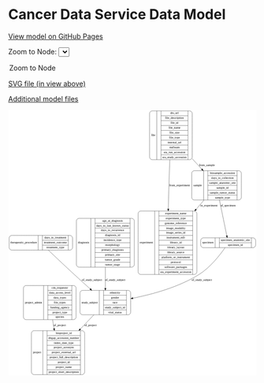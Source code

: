 <link rel='stylesheet' href="assets/style.css">
<link rel='stylesheet' href="https://unpkg.com/leaflet@1.5.1/dist/leaflet.css" integrity="sha512-xwE/Az9zrjBIphAcBb3F6JVqxf46+CDLwfLMHloNu6KEQCAWi6HcDUbeOfBIptF7tcCzusKFjFw2yuvEpDL9wQ==" crossorigin="">
<script type="text/javascript" src="https://code.jquery.com/jquery-3.2.1.min.js"></script>
<script type="text/javascript"  src="https://unpkg.com/leaflet@1.5.1/dist/leaflet.js"></script>
<script type="text/javascript" src="assets/actions.js"></script>

Cancer Data Service Data Model
==============================

[View model on GitHub Pages](https://cbiit.github.io/cds-model)



Zoom to Node: <select id="node_select">
  <option value="">Zoom to Node</option>
</select>
<div id="model"></div>

<p>
<a href="./model-desc/cds-model.svg">SVG file (in view above)</a>
<p>
<a href="./model-desc">Additional model files</a>
<div id='graph' style='display:off;'>
<svg width="1170pt" height="1252pt"
 viewBox="0.00 0.00 1170.00 1252.00" xmlns="http://www.w3.org/2000/svg" xmlns:xlink="http://www.w3.org/1999/xlink">
<g id="graph0" class="graph" transform="scale(1 1) rotate(0) translate(4 1248)">
<title>Perl</title>
<polygon fill="white" stroke="transparent" points="-4,4 -4,-1248 1166,-1248 1166,4 -4,4"/>
<!-- experiment -->
<g id="node1" class="node">
<title>experiment</title>
<path fill="none" stroke="black" d="M620,-472.5C620,-472.5 873,-472.5 873,-472.5 879,-472.5 885,-478.5 885,-484.5 885,-484.5 885,-759.5 885,-759.5 885,-765.5 879,-771.5 873,-771.5 873,-771.5 620,-771.5 620,-771.5 614,-771.5 608,-765.5 608,-759.5 608,-759.5 608,-484.5 608,-484.5 608,-478.5 614,-472.5 620,-472.5"/>
<text text-anchor="middle" x="647" y="-618.3" font-family="Times,serif" font-size="14.00">experiment</text>
<polyline fill="none" stroke="black" points="686,-472.5 686,-771.5 "/>
<text text-anchor="middle" x="696" y="-618.3" font-family="Times,serif" font-size="14.00"> </text>
<polyline fill="none" stroke="black" points="706,-472.5 706,-771.5 "/>
<text text-anchor="middle" x="785.5" y="-756.3" font-family="Times,serif" font-size="14.00">experiment_name</text>
<polyline fill="none" stroke="black" points="706,-748.5 865,-748.5 "/>
<text text-anchor="middle" x="785.5" y="-733.3" font-family="Times,serif" font-size="14.00">experiment_type</text>
<polyline fill="none" stroke="black" points="706,-725.5 865,-725.5 "/>
<text text-anchor="middle" x="785.5" y="-710.3" font-family="Times,serif" font-size="14.00">genome_reference</text>
<polyline fill="none" stroke="black" points="706,-702.5 865,-702.5 "/>
<text text-anchor="middle" x="785.5" y="-687.3" font-family="Times,serif" font-size="14.00">image_modality</text>
<polyline fill="none" stroke="black" points="706,-679.5 865,-679.5 "/>
<text text-anchor="middle" x="785.5" y="-664.3" font-family="Times,serif" font-size="14.00">image_series_id</text>
<polyline fill="none" stroke="black" points="706,-656.5 865,-656.5 "/>
<text text-anchor="middle" x="785.5" y="-641.3" font-family="Times,serif" font-size="14.00">instrument_mfr</text>
<polyline fill="none" stroke="black" points="706,-633.5 865,-633.5 "/>
<text text-anchor="middle" x="785.5" y="-618.3" font-family="Times,serif" font-size="14.00">library_id</text>
<polyline fill="none" stroke="black" points="706,-610.5 865,-610.5 "/>
<text text-anchor="middle" x="785.5" y="-595.3" font-family="Times,serif" font-size="14.00">library_layout</text>
<polyline fill="none" stroke="black" points="706,-587.5 865,-587.5 "/>
<text text-anchor="middle" x="785.5" y="-572.3" font-family="Times,serif" font-size="14.00">library_source</text>
<polyline fill="none" stroke="black" points="706,-564.5 865,-564.5 "/>
<text text-anchor="middle" x="785.5" y="-549.3" font-family="Times,serif" font-size="14.00">platform_or_instrument</text>
<polyline fill="none" stroke="black" points="706,-541.5 865,-541.5 "/>
<text text-anchor="middle" x="785.5" y="-526.3" font-family="Times,serif" font-size="14.00">protocol</text>
<polyline fill="none" stroke="black" points="706,-518.5 865,-518.5 "/>
<text text-anchor="middle" x="785.5" y="-503.3" font-family="Times,serif" font-size="14.00">software_packages</text>
<polyline fill="none" stroke="black" points="706,-495.5 865,-495.5 "/>
<text text-anchor="middle" x="785.5" y="-480.3" font-family="Times,serif" font-size="14.00">sra_experiment_accession</text>
<polyline fill="none" stroke="black" points="865,-472.5 865,-771.5 "/>
<text text-anchor="middle" x="875" y="-618.3" font-family="Times,serif" font-size="14.00"> </text>
</g>
<!-- study_subject -->
<g id="node2" class="node">
<title>study_subject</title>
<path fill="none" stroke="black" d="M346,-282.5C346,-282.5 561,-282.5 561,-282.5 567,-282.5 573,-288.5 573,-294.5 573,-294.5 573,-385.5 573,-385.5 573,-391.5 567,-397.5 561,-397.5 561,-397.5 346,-397.5 346,-397.5 340,-397.5 334,-391.5 334,-385.5 334,-385.5 334,-294.5 334,-294.5 334,-288.5 340,-282.5 346,-282.5"/>
<text text-anchor="middle" x="379.5" y="-336.3" font-family="Times,serif" font-size="14.00">study_subject</text>
<polyline fill="none" stroke="black" points="425,-282.5 425,-397.5 "/>
<text text-anchor="middle" x="435" y="-336.3" font-family="Times,serif" font-size="14.00"> </text>
<polyline fill="none" stroke="black" points="445,-282.5 445,-397.5 "/>
<text text-anchor="middle" x="499" y="-382.3" font-family="Times,serif" font-size="14.00">ethnicity</text>
<polyline fill="none" stroke="black" points="445,-374.5 553,-374.5 "/>
<text text-anchor="middle" x="499" y="-359.3" font-family="Times,serif" font-size="14.00">gender</text>
<polyline fill="none" stroke="black" points="445,-351.5 553,-351.5 "/>
<text text-anchor="middle" x="499" y="-336.3" font-family="Times,serif" font-size="14.00">race</text>
<polyline fill="none" stroke="black" points="445,-328.5 553,-328.5 "/>
<text text-anchor="middle" x="499" y="-313.3" font-family="Times,serif" font-size="14.00">study_subject_id</text>
<polyline fill="none" stroke="black" points="445,-305.5 553,-305.5 "/>
<text text-anchor="middle" x="499" y="-290.3" font-family="Times,serif" font-size="14.00">vital_status</text>
<polyline fill="none" stroke="black" points="553,-282.5 553,-397.5 "/>
<text text-anchor="middle" x="563" y="-336.3" font-family="Times,serif" font-size="14.00"> </text>
</g>
<!-- project -->
<g id="node8" class="node">
<title>project</title>
<path fill="none" stroke="black" d="M117,-0.5C117,-0.5 344,-0.5 344,-0.5 350,-0.5 356,-6.5 356,-12.5 356,-12.5 356,-195.5 356,-195.5 356,-201.5 350,-207.5 344,-207.5 344,-207.5 117,-207.5 117,-207.5 111,-207.5 105,-201.5 105,-195.5 105,-195.5 105,-12.5 105,-12.5 105,-6.5 111,-0.5 117,-0.5"/>
<text text-anchor="middle" x="132" y="-100.3" font-family="Times,serif" font-size="14.00">project</text>
<polyline fill="none" stroke="black" points="159,-0.5 159,-207.5 "/>
<text text-anchor="middle" x="169" y="-100.3" font-family="Times,serif" font-size="14.00"> </text>
<polyline fill="none" stroke="black" points="179,-0.5 179,-207.5 "/>
<text text-anchor="middle" x="257.5" y="-192.3" font-family="Times,serif" font-size="14.00">bioproject_id</text>
<polyline fill="none" stroke="black" points="179,-184.5 336,-184.5 "/>
<text text-anchor="middle" x="257.5" y="-169.3" font-family="Times,serif" font-size="14.00">dbgap_accession_number</text>
<polyline fill="none" stroke="black" points="179,-161.5 336,-161.5 "/>
<text text-anchor="middle" x="257.5" y="-146.3" font-family="Times,serif" font-size="14.00">index_date_type</text>
<polyline fill="none" stroke="black" points="179,-138.5 336,-138.5 "/>
<text text-anchor="middle" x="257.5" y="-123.3" font-family="Times,serif" font-size="14.00">project_acronym</text>
<polyline fill="none" stroke="black" points="179,-115.5 336,-115.5 "/>
<text text-anchor="middle" x="257.5" y="-100.3" font-family="Times,serif" font-size="14.00">project_external_url</text>
<polyline fill="none" stroke="black" points="179,-92.5 336,-92.5 "/>
<text text-anchor="middle" x="257.5" y="-77.3" font-family="Times,serif" font-size="14.00">project_full_description</text>
<polyline fill="none" stroke="black" points="179,-69.5 336,-69.5 "/>
<text text-anchor="middle" x="257.5" y="-54.3" font-family="Times,serif" font-size="14.00">project_id</text>
<polyline fill="none" stroke="black" points="179,-46.5 336,-46.5 "/>
<text text-anchor="middle" x="257.5" y="-31.3" font-family="Times,serif" font-size="14.00">project_name</text>
<polyline fill="none" stroke="black" points="179,-23.5 336,-23.5 "/>
<text text-anchor="middle" x="257.5" y="-8.3" font-family="Times,serif" font-size="14.00">project_short_description</text>
<polyline fill="none" stroke="black" points="336,-0.5 336,-207.5 "/>
<text text-anchor="middle" x="346" y="-100.3" font-family="Times,serif" font-size="14.00"> </text>
</g>
<!-- study_subject&#45;&gt;project -->
<g id="edge3" class="edge">
<title>study_subject&#45;&gt;project</title>
<path fill="none" stroke="black" d="M399.52,-282.36C380.21,-262.09 357.73,-238.51 335.59,-215.28"/>
<polygon fill="black" stroke="black" points="337.86,-212.58 328.42,-207.75 332.79,-217.41 337.86,-212.58"/>
<text text-anchor="middle" x="383.5" y="-229.8" font-family="Times,serif" font-size="14.00">of_project</text>
</g>
<!-- project_admin -->
<g id="node3" class="node">
<title>project_admin</title>
<path fill="none" stroke="black" d="M79.5,-259.5C79.5,-259.5 303.5,-259.5 303.5,-259.5 309.5,-259.5 315.5,-265.5 315.5,-271.5 315.5,-271.5 315.5,-408.5 315.5,-408.5 315.5,-414.5 309.5,-420.5 303.5,-420.5 303.5,-420.5 79.5,-420.5 79.5,-420.5 73.5,-420.5 67.5,-414.5 67.5,-408.5 67.5,-408.5 67.5,-271.5 67.5,-271.5 67.5,-265.5 73.5,-259.5 79.5,-259.5"/>
<text text-anchor="middle" x="115" y="-336.3" font-family="Times,serif" font-size="14.00">project_admin</text>
<polyline fill="none" stroke="black" points="162.5,-259.5 162.5,-420.5 "/>
<text text-anchor="middle" x="172.5" y="-336.3" font-family="Times,serif" font-size="14.00"> </text>
<polyline fill="none" stroke="black" points="182.5,-259.5 182.5,-420.5 "/>
<text text-anchor="middle" x="239" y="-405.3" font-family="Times,serif" font-size="14.00">cds_requestor</text>
<polyline fill="none" stroke="black" points="182.5,-397.5 295.5,-397.5 "/>
<text text-anchor="middle" x="239" y="-382.3" font-family="Times,serif" font-size="14.00">data_access_level</text>
<polyline fill="none" stroke="black" points="182.5,-374.5 295.5,-374.5 "/>
<text text-anchor="middle" x="239" y="-359.3" font-family="Times,serif" font-size="14.00">data_types</text>
<polyline fill="none" stroke="black" points="182.5,-351.5 295.5,-351.5 "/>
<text text-anchor="middle" x="239" y="-336.3" font-family="Times,serif" font-size="14.00">file_types</text>
<polyline fill="none" stroke="black" points="182.5,-328.5 295.5,-328.5 "/>
<text text-anchor="middle" x="239" y="-313.3" font-family="Times,serif" font-size="14.00">funding_agency</text>
<polyline fill="none" stroke="black" points="182.5,-305.5 295.5,-305.5 "/>
<text text-anchor="middle" x="239" y="-290.3" font-family="Times,serif" font-size="14.00">project_type</text>
<polyline fill="none" stroke="black" points="182.5,-282.5 295.5,-282.5 "/>
<text text-anchor="middle" x="239" y="-267.3" font-family="Times,serif" font-size="14.00">species</text>
<polyline fill="none" stroke="black" points="295.5,-259.5 295.5,-420.5 "/>
<text text-anchor="middle" x="305.5" y="-336.3" font-family="Times,serif" font-size="14.00"> </text>
</g>
<!-- project_admin&#45;&gt;project -->
<g id="edge2" class="edge">
<title>project_admin&#45;&gt;project</title>
<path fill="none" stroke="black" d="M204.76,-259.45C207,-246.02 209.36,-231.85 211.71,-217.76"/>
<polygon fill="black" stroke="black" points="215.22,-217.97 213.41,-207.53 208.32,-216.82 215.22,-217.97"/>
<text text-anchor="middle" x="238.5" y="-229.8" font-family="Times,serif" font-size="14.00">of_project</text>
</g>
<!-- sample -->
<g id="node4" class="node">
<title>sample</title>
<path fill="none" stroke="black" d="M872.5,-823.5C872.5,-823.5 1082.5,-823.5 1082.5,-823.5 1088.5,-823.5 1094.5,-829.5 1094.5,-835.5 1094.5,-835.5 1094.5,-949.5 1094.5,-949.5 1094.5,-955.5 1088.5,-961.5 1082.5,-961.5 1082.5,-961.5 872.5,-961.5 872.5,-961.5 866.5,-961.5 860.5,-955.5 860.5,-949.5 860.5,-949.5 860.5,-835.5 860.5,-835.5 860.5,-829.5 866.5,-823.5 872.5,-823.5"/>
<text text-anchor="middle" x="888.5" y="-888.8" font-family="Times,serif" font-size="14.00">sample</text>
<polyline fill="none" stroke="black" points="916.5,-823.5 916.5,-961.5 "/>
<text text-anchor="middle" x="926.5" y="-888.8" font-family="Times,serif" font-size="14.00"> </text>
<polyline fill="none" stroke="black" points="936.5,-823.5 936.5,-961.5 "/>
<text text-anchor="middle" x="1005.5" y="-946.3" font-family="Times,serif" font-size="14.00">biosample_accession</text>
<polyline fill="none" stroke="black" points="936.5,-938.5 1074.5,-938.5 "/>
<text text-anchor="middle" x="1005.5" y="-923.3" font-family="Times,serif" font-size="14.00">days_to_collection</text>
<polyline fill="none" stroke="black" points="936.5,-915.5 1074.5,-915.5 "/>
<text text-anchor="middle" x="1005.5" y="-900.3" font-family="Times,serif" font-size="14.00">sample_anatomic_site</text>
<polyline fill="none" stroke="black" points="936.5,-892.5 1074.5,-892.5 "/>
<text text-anchor="middle" x="1005.5" y="-877.3" font-family="Times,serif" font-size="14.00">sample_id</text>
<polyline fill="none" stroke="black" points="936.5,-869.5 1074.5,-869.5 "/>
<text text-anchor="middle" x="1005.5" y="-854.3" font-family="Times,serif" font-size="14.00">sample_tumor_status</text>
<polyline fill="none" stroke="black" points="936.5,-846.5 1074.5,-846.5 "/>
<text text-anchor="middle" x="1005.5" y="-831.3" font-family="Times,serif" font-size="14.00">sample_type</text>
<polyline fill="none" stroke="black" points="1074.5,-823.5 1074.5,-961.5 "/>
<text text-anchor="middle" x="1084.5" y="-888.8" font-family="Times,serif" font-size="14.00"> </text>
</g>
<!-- sample&#45;&gt;experiment -->
<g id="edge9" class="edge">
<title>sample&#45;&gt;experiment</title>
<path fill="none" stroke="black" d="M918.91,-823.4C907.19,-809.77 894.42,-794.93 881.31,-779.7"/>
<polygon fill="black" stroke="black" points="883.6,-776.99 874.43,-771.7 878.3,-781.56 883.6,-776.99"/>
<text text-anchor="middle" x="942" y="-793.8" font-family="Times,serif" font-size="14.00">in_experiment</text>
</g>
<!-- specimen -->
<g id="node5" class="node">
<title>specimen</title>
<path fill="none" stroke="black" d="M915,-599C915,-599 1150,-599 1150,-599 1156,-599 1162,-605 1162,-611 1162,-611 1162,-633 1162,-633 1162,-639 1156,-645 1150,-645 1150,-645 915,-645 915,-645 909,-645 903,-639 903,-633 903,-633 903,-611 903,-611 903,-605 909,-599 915,-599"/>
<text text-anchor="middle" x="937" y="-618.3" font-family="Times,serif" font-size="14.00">specimen</text>
<polyline fill="none" stroke="black" points="971,-599 971,-645 "/>
<text text-anchor="middle" x="981" y="-618.3" font-family="Times,serif" font-size="14.00"> </text>
<polyline fill="none" stroke="black" points="991,-599 991,-645 "/>
<text text-anchor="middle" x="1066.5" y="-629.8" font-family="Times,serif" font-size="14.00">specimen_anatomic_site</text>
<polyline fill="none" stroke="black" points="991,-622 1142,-622 "/>
<text text-anchor="middle" x="1066.5" y="-606.8" font-family="Times,serif" font-size="14.00">specimen_id</text>
<polyline fill="none" stroke="black" points="1142,-599 1142,-645 "/>
<text text-anchor="middle" x="1152" y="-618.3" font-family="Times,serif" font-size="14.00"> </text>
</g>
<!-- sample&#45;&gt;specimen -->
<g id="edge8" class="edge">
<title>sample&#45;&gt;specimen</title>
<path fill="none" stroke="black" d="M991.45,-823.4C1002.51,-769.4 1017.47,-696.37 1025.94,-655.03"/>
<polygon fill="black" stroke="black" points="1029.37,-655.73 1027.95,-645.23 1022.51,-654.33 1029.37,-655.73"/>
<text text-anchor="middle" x="1031.5" y="-793.8" font-family="Times,serif" font-size="14.00">of_specimen</text>
</g>
<!-- specimen&#45;&gt;study_subject -->
<g id="edge7" class="edge">
<title>specimen&#45;&gt;study_subject</title>
<path fill="none" stroke="black" d="M1017.86,-598.8C995.24,-566.23 948.7,-505.69 894.5,-472 799.11,-412.7 675.45,-379.02 583.36,-360.71"/>
<polygon fill="black" stroke="black" points="583.91,-357.25 573.42,-358.76 582.56,-364.12 583.91,-357.25"/>
<text text-anchor="middle" x="908" y="-442.8" font-family="Times,serif" font-size="14.00">of_study_subject</text>
</g>
<!-- file -->
<g id="node6" class="node">
<title>file</title>
<path fill="none" stroke="black" d="M674,-1013.5C674,-1013.5 851,-1013.5 851,-1013.5 857,-1013.5 863,-1019.5 863,-1025.5 863,-1025.5 863,-1231.5 863,-1231.5 863,-1237.5 857,-1243.5 851,-1243.5 851,-1243.5 674,-1243.5 674,-1243.5 668,-1243.5 662,-1237.5 662,-1231.5 662,-1231.5 662,-1025.5 662,-1025.5 662,-1019.5 668,-1013.5 674,-1013.5"/>
<text text-anchor="middle" x="679" y="-1124.8" font-family="Times,serif" font-size="14.00">file</text>
<polyline fill="none" stroke="black" points="696,-1013.5 696,-1243.5 "/>
<text text-anchor="middle" x="706" y="-1124.8" font-family="Times,serif" font-size="14.00"> </text>
<polyline fill="none" stroke="black" points="716,-1013.5 716,-1243.5 "/>
<text text-anchor="middle" x="779.5" y="-1228.3" font-family="Times,serif" font-size="14.00">drs_url</text>
<polyline fill="none" stroke="black" points="716,-1220.5 843,-1220.5 "/>
<text text-anchor="middle" x="779.5" y="-1205.3" font-family="Times,serif" font-size="14.00">file_description</text>
<polyline fill="none" stroke="black" points="716,-1197.5 843,-1197.5 "/>
<text text-anchor="middle" x="779.5" y="-1182.3" font-family="Times,serif" font-size="14.00">file_id</text>
<polyline fill="none" stroke="black" points="716,-1174.5 843,-1174.5 "/>
<text text-anchor="middle" x="779.5" y="-1159.3" font-family="Times,serif" font-size="14.00">file_name</text>
<polyline fill="none" stroke="black" points="716,-1151.5 843,-1151.5 "/>
<text text-anchor="middle" x="779.5" y="-1136.3" font-family="Times,serif" font-size="14.00">file_size</text>
<polyline fill="none" stroke="black" points="716,-1128.5 843,-1128.5 "/>
<text text-anchor="middle" x="779.5" y="-1113.3" font-family="Times,serif" font-size="14.00">file_type</text>
<polyline fill="none" stroke="black" points="716,-1105.5 843,-1105.5 "/>
<text text-anchor="middle" x="779.5" y="-1090.3" font-family="Times,serif" font-size="14.00">internal_url</text>
<polyline fill="none" stroke="black" points="716,-1082.5 843,-1082.5 "/>
<text text-anchor="middle" x="779.5" y="-1067.3" font-family="Times,serif" font-size="14.00">md5sum</text>
<polyline fill="none" stroke="black" points="716,-1059.5 843,-1059.5 "/>
<text text-anchor="middle" x="779.5" y="-1044.3" font-family="Times,serif" font-size="14.00">sra_run_accession</text>
<polyline fill="none" stroke="black" points="716,-1036.5 843,-1036.5 "/>
<text text-anchor="middle" x="779.5" y="-1021.3" font-family="Times,serif" font-size="14.00">sra_study_accession</text>
<polyline fill="none" stroke="black" points="843,-1013.5 843,-1243.5 "/>
<text text-anchor="middle" x="853" y="-1124.8" font-family="Times,serif" font-size="14.00"> </text>
</g>
<!-- file&#45;&gt;experiment -->
<g id="edge1" class="edge">
<title>file&#45;&gt;experiment</title>
<path fill="none" stroke="black" d="M757.43,-1013.11C756.74,-995.98 756.07,-978.53 755.5,-962 753.47,-903.16 751.66,-838.57 750.2,-781.69"/>
<polygon fill="black" stroke="black" points="753.69,-781.44 749.94,-771.53 746.69,-781.62 753.69,-781.44"/>
<text text-anchor="middle" x="803.5" y="-888.8" font-family="Times,serif" font-size="14.00">from_experiment</text>
</g>
<!-- file&#45;&gt;sample -->
<g id="edge4" class="edge">
<title>file&#45;&gt;sample</title>
<path fill="none" stroke="black" d="M863.08,-1018.04C878.29,-1001.48 893.69,-984.71 908.05,-969.09"/>
<polygon fill="black" stroke="black" points="910.82,-971.24 915.01,-961.51 905.67,-966.5 910.82,-971.24"/>
<text text-anchor="middle" x="932" y="-983.8" font-family="Times,serif" font-size="14.00">from_sample</text>
</g>
<!-- therapeutic_procedure -->
<g id="node7" class="node">
<title>therapeutic_procedure</title>
<path fill="none" stroke="black" d="M12,-587.5C12,-587.5 287,-587.5 287,-587.5 293,-587.5 299,-593.5 299,-599.5 299,-599.5 299,-644.5 299,-644.5 299,-650.5 293,-656.5 287,-656.5 287,-656.5 12,-656.5 12,-656.5 6,-656.5 0,-650.5 0,-644.5 0,-644.5 0,-599.5 0,-599.5 0,-593.5 6,-587.5 12,-587.5"/>
<text text-anchor="middle" x="68.5" y="-618.3" font-family="Times,serif" font-size="14.00">therapeutic_procedure</text>
<polyline fill="none" stroke="black" points="137,-587.5 137,-656.5 "/>
<text text-anchor="middle" x="147" y="-618.3" font-family="Times,serif" font-size="14.00"> </text>
<polyline fill="none" stroke="black" points="157,-587.5 157,-656.5 "/>
<text text-anchor="middle" x="218" y="-641.3" font-family="Times,serif" font-size="14.00">days_to_treatment</text>
<polyline fill="none" stroke="black" points="157,-633.5 279,-633.5 "/>
<text text-anchor="middle" x="218" y="-618.3" font-family="Times,serif" font-size="14.00">treatment_outcome</text>
<polyline fill="none" stroke="black" points="157,-610.5 279,-610.5 "/>
<text text-anchor="middle" x="218" y="-595.3" font-family="Times,serif" font-size="14.00">treatment_type</text>
<polyline fill="none" stroke="black" points="279,-587.5 279,-656.5 "/>
<text text-anchor="middle" x="289" y="-618.3" font-family="Times,serif" font-size="14.00"> </text>
</g>
<!-- therapeutic_procedure&#45;&gt;study_subject -->
<g id="edge5" class="edge">
<title>therapeutic_procedure&#45;&gt;study_subject</title>
<path fill="none" stroke="black" d="M184.72,-587.31C216.58,-556.95 264.91,-511.18 307.5,-472 331.59,-449.84 358.16,-425.86 381.97,-404.55"/>
<polygon fill="black" stroke="black" points="384.47,-407 389.59,-397.73 379.8,-401.79 384.47,-407"/>
<text text-anchor="middle" x="390" y="-442.8" font-family="Times,serif" font-size="14.00">of_study_subject</text>
</g>
<!-- diagnosis -->
<g id="node9" class="node">
<title>diagnosis</title>
<path fill="none" stroke="black" d="M329,-507C329,-507 578,-507 578,-507 584,-507 590,-513 590,-519 590,-519 590,-725 590,-725 590,-731 584,-737 578,-737 578,-737 329,-737 329,-737 323,-737 317,-731 317,-725 317,-725 317,-519 317,-519 317,-513 323,-507 329,-507"/>
<text text-anchor="middle" x="351" y="-618.3" font-family="Times,serif" font-size="14.00">diagnosis</text>
<polyline fill="none" stroke="black" points="385,-507 385,-737 "/>
<text text-anchor="middle" x="395" y="-618.3" font-family="Times,serif" font-size="14.00"> </text>
<polyline fill="none" stroke="black" points="405,-507 405,-737 "/>
<text text-anchor="middle" x="487.5" y="-721.8" font-family="Times,serif" font-size="14.00">age_at_diagnosis</text>
<polyline fill="none" stroke="black" points="405,-714 570,-714 "/>
<text text-anchor="middle" x="487.5" y="-698.8" font-family="Times,serif" font-size="14.00">days_to_last_known_status</text>
<polyline fill="none" stroke="black" points="405,-691 570,-691 "/>
<text text-anchor="middle" x="487.5" y="-675.8" font-family="Times,serif" font-size="14.00">days_to_recurrence</text>
<polyline fill="none" stroke="black" points="405,-668 570,-668 "/>
<text text-anchor="middle" x="487.5" y="-652.8" font-family="Times,serif" font-size="14.00">diagnosis_id</text>
<polyline fill="none" stroke="black" points="405,-645 570,-645 "/>
<text text-anchor="middle" x="487.5" y="-629.8" font-family="Times,serif" font-size="14.00">incidence_type</text>
<polyline fill="none" stroke="black" points="405,-622 570,-622 "/>
<text text-anchor="middle" x="487.5" y="-606.8" font-family="Times,serif" font-size="14.00">morphology</text>
<polyline fill="none" stroke="black" points="405,-599 570,-599 "/>
<text text-anchor="middle" x="487.5" y="-583.8" font-family="Times,serif" font-size="14.00">primary_diagnosis</text>
<polyline fill="none" stroke="black" points="405,-576 570,-576 "/>
<text text-anchor="middle" x="487.5" y="-560.8" font-family="Times,serif" font-size="14.00">primary_site</text>
<polyline fill="none" stroke="black" points="405,-553 570,-553 "/>
<text text-anchor="middle" x="487.5" y="-537.8" font-family="Times,serif" font-size="14.00">tumor_grade</text>
<polyline fill="none" stroke="black" points="405,-530 570,-530 "/>
<text text-anchor="middle" x="487.5" y="-514.8" font-family="Times,serif" font-size="14.00">tumor_stage</text>
<polyline fill="none" stroke="black" points="570,-507 570,-737 "/>
<text text-anchor="middle" x="580" y="-618.3" font-family="Times,serif" font-size="14.00"> </text>
</g>
<!-- diagnosis&#45;&gt;study_subject -->
<g id="edge6" class="edge">
<title>diagnosis&#45;&gt;study_subject</title>
<path fill="none" stroke="black" d="M453.5,-506.71C453.5,-473.16 453.5,-437.58 453.5,-408.02"/>
<polygon fill="black" stroke="black" points="457,-407.83 453.5,-397.83 450,-407.83 457,-407.83"/>
<text text-anchor="middle" x="500" y="-442.8" font-family="Times,serif" font-size="14.00">of_study_subject</text>
</g>
</g>
</svg>
</div>
